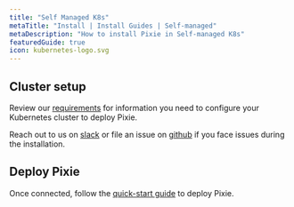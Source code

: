 ```yaml
---
title: "Self Managed K8s"
metaTitle: "Install | Install Guides | Self-managed"
metaDescription: "How to install Pixie in Self-managed K8s"
featuredGuide: true
icon: kubernetes-logo.svg
---
```


## Cluster setup

Review our [requirements](/installing-pixie/requirements) for information you need to configure your Kubernetes cluster to deploy Pixie.

Reach out to us on [slack](https://slackin.px.dev) or file an issue on [github](https://github.com/pixie-labs/pixie/issues) if you face issues during the installation.

## Deploy Pixie

Once connected, follow the [quick-start guide](/installing-pixie/quick-start)  to deploy Pixie.
